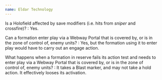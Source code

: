 ```yaml
---
name: Eldar Technology
---
```

Is a Holofield affected by save modifiers (i.e. hits from _sniper_ and crossfire)?
: Yes.

Can a formation enter play via a Webway Portal that is covered by, or is in the zone of control of, enemy units?
: Yes, but the formation using it to enter play would have to carry out an engage action.

What happens when a formation in reserve fails its action test and needs to enter play via a Webway Portal that is covered by, or is in the zone of control of, enemy units?
: It takes a Blast marker, and may not take a hold action. It effectively looses its activation.